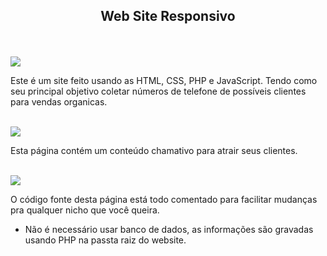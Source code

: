 <div align="center">
 
## Web Site Responsivo

</div>

<br>
<br>

<img src=https://imgur.com/7xDahiE.png>

<br>

Este é um site feito usando as HTML, CSS, PHP e JavaScript. Tendo como seu principal objetivo coletar números de telefone de possíveis clientes para vendas organicas.

<br>

<img src=https://imgur.com/v4arfd7.png>

<br>

Esta página contém um conteúdo chamativo para atrair seus clientes.

<br>

<img src=https://imgur.com/Oa0suek.png>

<br>

O código fonte desta página está todo comentado para facilitar mudanças pra qualquer nicho que você queira.

* Não é necessário usar banco de dados, as informações são gravadas usando PHP na passta raiz do website.
